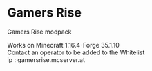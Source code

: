 # Gamers Rise
Gamers Rise modpack

Works on Minecraft 1.16.4-Forge 35.1.10  
Contact an operator to be added to the Whitelist  
ip : gamersrise.mcserver.at  

